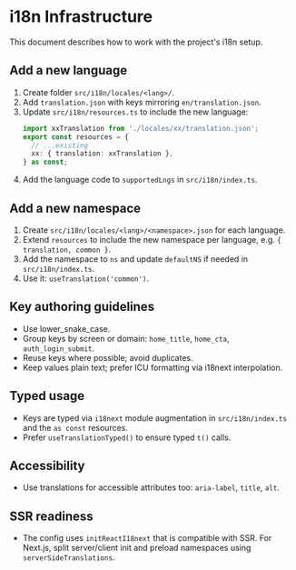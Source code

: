 # i18n Infrastructure

This document describes how to work with the project's i18n setup.

## Add a new language
1. Create folder `src/i18n/locales/<lang>/`.
2. Add `translation.json` with keys mirroring `en/translation.json`.
3. Update `src/i18n/resources.ts` to include the new language:
   ```ts
   import xxTranslation from './locales/xx/translation.json';
   export const resources = {
     // ...existing
     xx: { translation: xxTranslation },
   } as const;
   ```
4. Add the language code to `supportedLngs` in `src/i18n/index.ts`.

## Add a new namespace
1. Create `src/i18n/locales/<lang>/<namespace>.json` for each language.
2. Extend `resources` to include the new namespace per language, e.g. `{ translation, common }`.
3. Add the namespace to `ns` and update `defaultNS` if needed in `src/i18n/index.ts`.
4. Use it: `useTranslation('common')`.

## Key authoring guidelines
- Use lower_snake_case.
- Group keys by screen or domain: `home_title`, `home_cta`, `auth_login_submit`.
- Reuse keys where possible; avoid duplicates.
- Keep values plain text; prefer ICU formatting via i18next interpolation.

## Typed usage
- Keys are typed via `i18next` module augmentation in `src/i18n/index.ts` and the `as const` resources.
- Prefer `useTranslationTyped()` to ensure typed `t()` calls.

## Accessibility
- Use translations for accessible attributes too: `aria-label`, `title`, `alt`.

## SSR readiness
- The config uses `initReactI18next` that is compatible with SSR. For Next.js, split server/client init and preload namespaces using `serverSideTranslations`.
